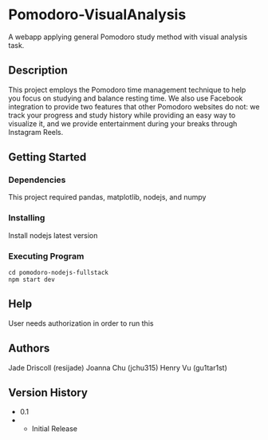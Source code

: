 # Pomodoro-VisualAnalysis
A webapp applying general Pomodoro study method with visual analysis task.

## Description
This project employs the Pomodoro time management technique to help you focus on studying and balance resting time. We also use Facebook integration to provide two features that other Pomodoro websites do not: we track your progress and study history while providing an easy way to visualize it, and we provide entertainment during your breaks through Instagram Reels.

## Getting Started
### Dependencies
This project required pandas, matplotlib, nodejs, and numpy

### Installing 

Install nodejs latest version 

### Executing Program

```
cd pomodoro-nodejs-fullstack
npm start dev

```

## Help

User needs authorization in order to run this 

## Authors

Jade Driscoll (resijade)
Joanna Chu (jchu315)
Henry Vu (gu1tar1st)

## Version History

* 0.1
* * Initial Release

